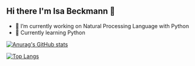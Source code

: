 ## Hi there I'm Isa Beckmann 👋

- 🔭 I’m currently working on Natural Processing Language with Python
- 🌱 Currently learning Python

[![Anurag's GitHub stats](https://github-readme-stats.vercel.app/api?username=isabeckmann&show_icons=true&theme=tokyonight)](https://github.com/isabeckmann/github-readme-stats)

[![Top Langs](https://github-readme-stats.vercel.app/api/top-langs/?username=isabeckmann)](https://github.com/isabeckmann/github-readme-stats)
